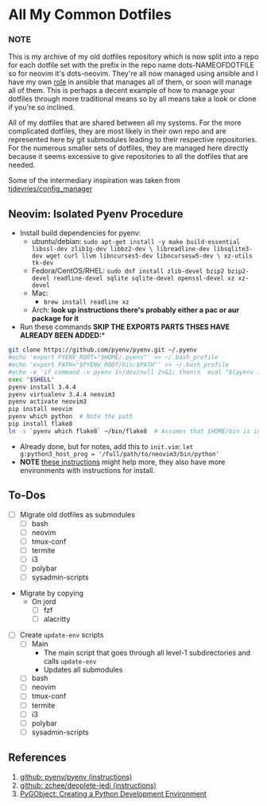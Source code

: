 All My Common Dotfiles
======================

### NOTE

This is my archive of my old dotfiles repository which is now split into a repo for each dotfile set with the prefix in the repo name dots-NAMEOFDOTFILE so for neovim it's dots-neovim. They're all now managed using ansible and I have my own [role](https://github.com/marcus-grant/role-dotfiles) in ansible that manages all of them, or soon will manage all of them. This is perhaps a decent example of how to manage your dotfiles through more traditional means so by all means take a look or clone if you're so inclined.

All of my dotfiles that are shared between all my systems. For the more complicated dotfiles, they are most likely in their own repo and are represented here by git submodules leading to their respective repositories. For the numerous smaller sets of dotfiles, they are managed here directly because it seems excessive to give repositories to all the dotfiles that are needed.

Some of the intermediary inspiration was taken from [tjdevries/config_manager](https://github.com/tjdevries/config_manager)

Neovim: Isolated Pyenv Procedure
--------------------------------

* Install build dependencies for pyenv:
    * ubuntu/debian: `sudo apt-get install -y make build-essential libssl-dev zlib1g-dev libbz2-dev \
libreadline-dev libsqlite3-dev wget curl llvm libncurses5-dev libncursesw5-dev \
xz-utils tk-dev`
    * Fedora/CentOS/RHEL:
        `sudo dnf install zlib-devel bzip2 bzip2-devel readline-devel sqlite sqlite-devel openssl-devel xz xz-devel`
    * Mac:
        * `brew install readline xz`
    * Arch: **look up instructions there's probably either a pac or aur package for it**
* Run these commands **SKIP THE EXPORTS PARTS THSES HAVE ALREADY BEEN ADDED:***
```sh
git clone https://github.com/pyenv/pyenv.git ~/.pyenv
#echo 'export PYENV_ROOT="$HOME/.pyenv"' >> ~/.bash_profile
#echo 'export PATH="$PYENV_ROOT/bin:$PATH"' >> ~/.bash_profile
#echo -e 'if command -v pyenv 1>/dev/null 2>&1; then\n  eval "$(pyenv init -)"\nfi' >> ~/.bash_profile
exec "$SHELL"
pyenv install 3.4.4
pyenv virtualenv 3.4.4 neovim3
pyenv activate neovim3
pip install neovim
pyenv which python  # Note the path
pip install flake8
ln -s `pyenv which flake8` ~/bin/flake8  # Assumes that $HOME/bin is in $PATH
```
* Already done, but for notes, add this to `init.vim`: `let g:python3_host_prog = '/full/path/to/neovim3/bin/python'`
* **NOTE** [these instructions][03] might help more, they also have more environments with instructions for install.

To-Dos
------

* [ ] Migrate old dotfiles as submodules
  * [ ] bash
  * [ ] neovim
  * [ ] tmux-conf
  * [ ] termite
  * [ ] i3
  * [ ] polybar
  * [ ] sysadmin-scripts
* Migrate by copying
  * On jord
    * [ ] fzf
    * [ ] alacritty
* [ ] Create `update-env` scripts
  * [ ] Main
    - The main script that goes through all level-1 subdirectories and calls `update-env`
    - Updates all submodules
  * [ ] bash
  * [ ] neovim
  * [ ] tmux-conf
  * [ ] termite
  * [ ] i3
  * [ ] polybar
  * [ ] sysadmin-scripts

References
----------

1. [github: pyenv/pyenv (instructions)][01]
2. [github: zchee/deoplete-jedi (instructions)][02]
3. [PyGObject: Creating a Python Development Environment][03]

[01]: https://github.com/pyenv/pyenv#installation "github: pyenv/pyenv (instructions)"
[02]: https://github.com/zchee/deoplete-jedi/wiki/Setting-up-Python-for-Neovim "github: zchee/deoplete-jedi (instructions)"
[03]: http://pygobject.readthedocs.io/en/latest/devguide/dev_environ.html "PyGObject: Creating a Python Development Environment"
